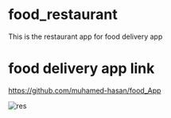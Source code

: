 # food_restaurant
This is the restaurant app for food delivery app 
# food delivery app link
https://github.com/muhamed-hasan/food_App

![res](https://user-images.githubusercontent.com/83196077/154821199-14cf72eb-8d5e-4744-9911-e34650cec6ca.jpg)
